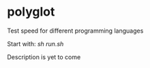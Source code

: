 # polyglot
Test speed for different programming languages 

Start with:
_sh run.sh_

Description is yet to come
